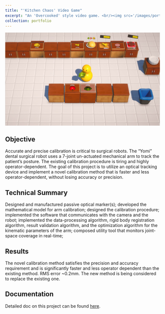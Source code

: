 ```yaml
---
title: "'Kitchen Chaos' Video Game"
excerpt: "An 'Overcooked' style video game. <br/><img src='/images/portflio_img_Kitchen Chaos_Video Game.jpg' width=500>"
collection: portfolio
---
```


<img src='/images/portflio_img_Kitchen Chaos_Video Game.jpg' width=800>

## Objective
Accurate and precise calibration is critical to surgical robots. The “Yomi” dental surgical robot uses a 7-joint un-actuated mechanical arm to track the patient’s posture. The existing calibration procedure is tiring and highly operator-dependent. The goal of this project is to utilize an optical tracking device and implement a novel calibration method that is faster and less operator-dependent, without losing accuracy or precision.

## Technical Summary
Designed and manufactured passive optical marker(s); developed the mathematical model for arm calibration; designed the calibration procedure; implemented the software that communicates with the camera and the robot; implemented the data-processing algorithm, rigid body registration algorithm, result validation algorithm, and the optimization algorithm for the kinematic parameters of the arm; composed utility tool that monitors joint-space coverage in real-time; 

## Results
The novel calibration method satisfies the precision and accuracy requirement and is significantly faster and less operator dependent than the existing method. RMS error ~0.2mm. The new method is being considered to replace the existing one.

## Documentation
Detailed doc on this project can be found [here](https://drive.google.com/file/d/1EikctVXcqvsu3czSvyd3YQvjRYa7EW_7/view?usp=sharing).

